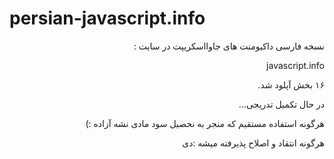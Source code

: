 # persian-javascript.info

<p dir='rtl' align='right'>نسخه فارسی داکیومنت های جاوااسکریپت در سایت :</p>
<p dir='rtl' align='right'>javascript.info</p>
<p dir='rtl' align='right'>۱۶ بخش آپلود شد.</p>
<p dir='rtl' align='right'>در حال تکمیل تدریجی...</p>
<p dir='rtl' align='right'>هرگونه استفاده مستقیم که منجر به نحصیل سود مادی نشه آزاده :)</p>
<p dir='rtl' align='right'>هرگونه انتقاد و اصلاح پذیرفته میشه :دی</p>
